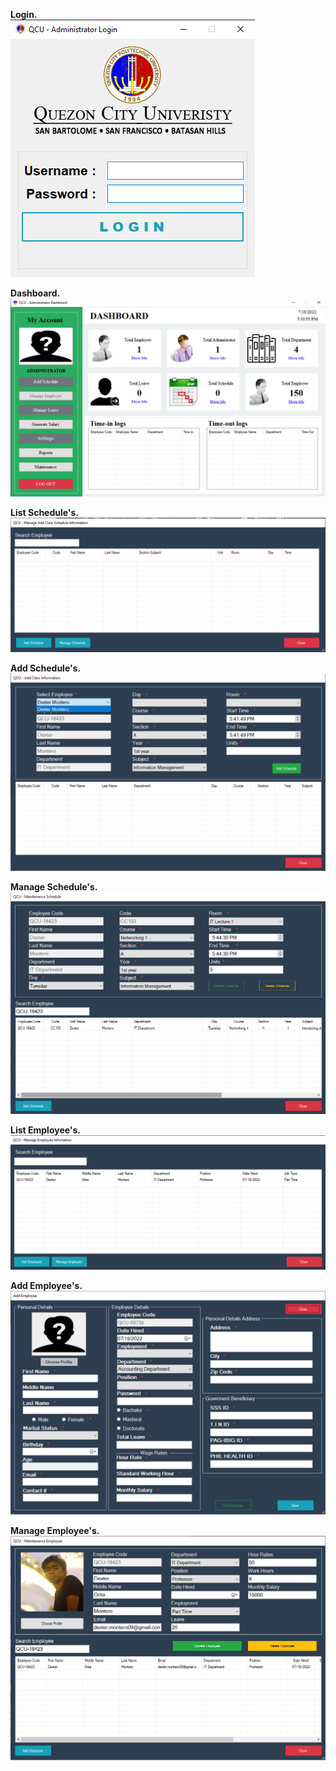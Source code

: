 **Login.**</br>
![](https://github.com/dextermontero/Visual-Studio/blob/main/Screenshots/login.png)

**Dashboard.**</br>
![](https://github.com/dextermontero/Visual-Studio/blob/main/Screenshots/dashboard.png)

**List Schedule's.**</br>
![](https://github.com/dextermontero/Visual-Studio/blob/main/Screenshots/list_class_schedule.png)

**Add Schedule's.**</br>
![](https://github.com/dextermontero/Visual-Studio/blob/main/Screenshots/add_class_schedule.png)

**Manage Schedule's.**</br>
![](https://github.com/dextermontero/Visual-Studio/blob/main/Screenshots/manage_add_schedule.png)

**List Employee's.**</br>
![](https://github.com/dextermontero/Visual-Studio/blob/main/Screenshots/list_employee.png)

**Add Employee's.**</br>
![](https://github.com/dextermontero/Visual-Studio/blob/main/Screenshots/add_employee.png)

**Manage Employee's.**</br>
![](https://github.com/dextermontero/Visual-Studio/blob/main/Screenshots/manage_employee.png)
